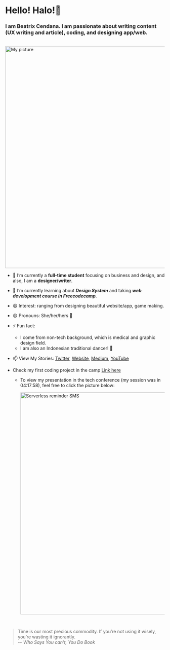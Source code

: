 # Hello! Halo!👋

### I am Beatrix Cendana. I am passionate about writing content (UX writing and article), coding, and designing app/web. 

<br>

<img src = "https://drive.google.com/uc?export=view&id=1lrKuZaRAqsQQq0zaxt-9JHZOLXJJ6UVm" alt = "My picture" width = 700/>

<br>


- 🔭 I’m currently a **full-time student** focusing on business and design, and also, I am a **designer/writer**.   

- 🌱 I’m currently learning about ***Design System*** and taking ***web development course in Freecodecamp***.
- 😄 Interest: ranging from designing beautiful website/app, game making.
- 😄 Pronouns: She/her/hers 👸
- ⚡ Fun fact: 
   - I come from non-tech background, which is medical and graphic design field. 
   - I am also an Indonesian traditional dancer! 💃
- 📫 View My Stories: [Twitter](https://twitter.com/Beatrixcdn), [Website](http://beatrixcendana.com/), [Medium](https://medium.com/@beatrixcendana), [YouTube](https://youtube.com/beatrixcendana)
- Check my first coding project in the camp [Link here](https://github.com/beatrixcendana/Food-API-Generator-V1/blob/main/blog.md)
   - To view my presentation in the tech conference (my session was in 04:17:58), feel free to click the picture below:
   
      
      <a href="https://www.youtube.com/watch?v=l_1BhV-dtMk&t=16434s"><img src="https://i.imgur.com/eCgb5aN.jpg" title="Serverless reminder SMS" width = 700/></a>

<br> 

> Time is our most precious commodity. If you’re not using it wisely, you’re wasting it ignorantly. <br/>
> -- *Who Says You can't, You Do Book*


